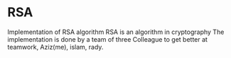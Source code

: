 # RSA
Implementation of RSA algorithm
RSA is an algorithm in cryptography The implementation is done by a team of three Colleague to get better at teamwork, Aziz(me), islam, rady.
